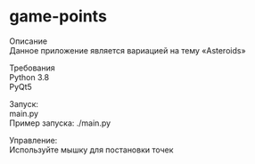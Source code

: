 # game-points

Описание  
Данное приложение является вариацией на тему «Asteroids»   


Требования  
Python 3.8  
PyQt5  

Запуск:  
main.py  
Пример запуска: ./main.py  

Управление:  
Используйте мышку для постановки точек  
